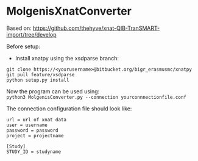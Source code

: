 # MolgenisXnatConverter
Based on: https://github.com/thehyve/xnat-QIB-TranSMART-import/tree/develop

Before setup:
- Install xnatpy using the xsdparse branch:
```
git clone https://<yourusername>@bitbucket.org/bigr_erasmusmc/xnatpy
git pull feature/xsdparse
python setup.py install
```
Now the program can be used using: <br/>
`python3 MolgenisConverter.py --connection yourconnnectionfile.conf`

The connection configuration file should look like:

```[Connection]
url = url of xnat data
user = username
password = password
project = projectname

[Study]
STUDY_ID = studyname
```